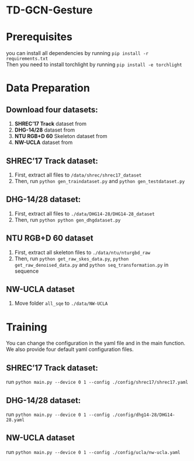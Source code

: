 # TD-GCN-Gesture
# Prerequisites
you can install all dependencies by running ```pip install -r requirements.txt```  <br />
Then you need to install torchlight by running ```pip install -e torchlight```  <br />

# Data Preparation
## Download four datasets:
1. **SHREC’17 Track** dataset from <br />
2. **DHG-14/28** dataset from <br />
3. **NTU RGB+D 60** Skeleton dataset from <br />
4. **NW-UCLA** dataset from <br />

## SHREC’17 Track dataset:
1. First, extract all files to ```/data/shrec/shrec17_dataset``` <br />
2. Then, run ```python gen_traindataset.py``` and ```python gen_testdataset.py``` <br />

## DHG-14/28 dataset:
1. First, extract all files to ```./data/DHG14-28/DHG14-28_dataset``` <br />
2. Then, run ```python python gen_dhgdataset.py```

## NTU RGB+D 60 dataset
1. First, extract all skeleton files to ```./data/ntu/nturgbd_raw``` <br />
2. Then, run ```python get_raw_skes_data.py```, ```python get_raw_denoised_data.py``` and ```python seq_transformation.py``` in sequence <br />

## NW-UCLA dataset
1. Move folder ```all_sqe``` to ```./data/NW-UCLA```

# Training
You can change the configuration in the yaml file and in the main function. We also provide four default yaml configuration files. <br />
## SHREC’17 Track dataset:
run ```python main.py --device 0 1 --config ./config/shrec17/shrec17.yaml``` <br />
## DHG-14/28 dataset:
run ```python main.py --device 0 1 --config ./config/dhg14-28/DHG14-28.yaml``` <br />
## NW-UCLA dataset
run ```python main.py --device 0 1 --config ./config/ucla/nw-ucla.yaml``` <br />
